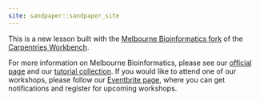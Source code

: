 ```yaml
---
site: sandpaper::sandpaper_site
---
```


This is a new lesson built with the [Melbourne Bioinformatics fork](https://github.com/melbournebioinformatics/workbench-template-md) of the [Carpentries Workbench](workbench).

For more information on Melbourne Bioinformatics, please see our [official page](mb-uom-page) and our [tutorial collection](mb-tutorials). If you would like to attend one of our workshops, please follow our [Eventbrite page](https://www.eventbrite.com.au/d/australia--melbourne/melbourne-bioinformatics/), where you can get notifications and register for upcoming workshops.

[mb-uom-page]: https://mdhs.unimelb.edu.au/melbournebioinformatics
[mb-tutorials]: https://melbournebioinformatics.github.io/MelBioInf_docs/
[mb-eventbrite]: https://www.eventbrite.com.au/d/australia--melbourne/melbourne-bioinformatics/
[workbench]: https://carpentries.github.io/sandpaper-docs

